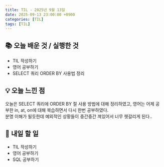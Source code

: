 ```yaml
---
title: TIL - 2025년 9월 13일
date: 2025-09-13 23:00:00 +0900
categories: [TIL]
tags: [TIL]
---
```


## 📚 **오늘 배운 것 / 실행한 것**

- TIL 작성하기
- 영어 공부하기
- SELECT 쿼리 ORDER BY 사용법 정리

## 💡 **오늘 느낀 점**

오늘은 SELECT 쿼리에 ORDER BY 절 사용 방법에 대해 정리하였고, 영어는 어제 공부한 in, at, on에 대해 복습하면서 다시 한번 공부하였다.<br>
분명 이해가 될듯한데 예외적인 상황들이 중간중간 껴있어서 너무 헷갈리게 된다..

## 🎯 **내일 할 일**

- TIL 작성하기
- 영어 공부하기
- SQL 공부하기